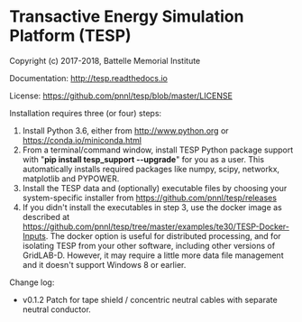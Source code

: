 # Transactive Energy Simulation Platform (TESP)

Copyright (c) 2017-2018, Battelle Memorial Institute

Documentation: http://tesp.readthedocs.io

License: https://github.com/pnnl/tesp/blob/master/LICENSE

Installation requires three (or four) steps:

1. Install Python 3.6, either from http://www.python.org or https://conda.io/miniconda.html  
2. From a terminal/command window, install TESP Python package support with "**pip install tesp_support --upgrade**" for you as a user. This automatically installs required packages like numpy, scipy, networkx, matplotlib and PYPOWER.
3. Install the TESP data and (optionally) executable files by choosing your system-specific installer from https://github.com/pnnl/tesp/releases
4. If you didn't install the executables in step 3, use the docker image as described at https://github.com/pnnl/tesp/tree/master/examples/te30/TESP-Docker-Inputs. The docker option is useful for distributed processing, and for isolating TESP from your other software, including other versions of GridLAB-D. However, it may require a little more data file management and it doesn't support Windows 8 or earlier.

Change log:

- v0.1.2  Patch for tape shield / concentric neutral cables with separate neutral conductor.



